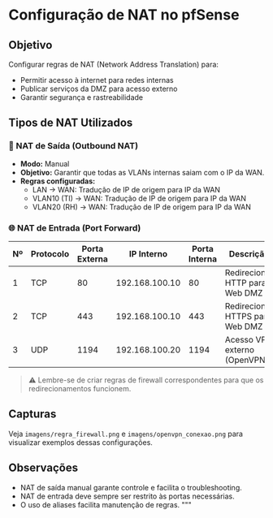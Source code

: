 # Configuração de NAT no pfSense

## Objetivo
Configurar regras de NAT (Network Address Translation) para:
- Permitir acesso à internet para redes internas
- Publicar serviços da DMZ para acesso externo
- Garantir segurança e rastreabilidade

## Tipos de NAT Utilizados

### 🔁 NAT de Saída (Outbound NAT)
- **Modo:** Manual
- **Objetivo:** Garantir que todas as VLANs internas saiam com o IP da WAN.
- **Regras configuradas:**
  - LAN → WAN: Tradução de IP de origem para IP da WAN
  - VLAN10 (TI) → WAN: Tradução de IP de origem para IP da WAN
  - VLAN20 (RH) → WAN: Tradução de IP de origem para IP da WAN

### 🌐 NAT de Entrada (Port Forward)
| Nº | Protocolo | Porta Externa | IP Interno     | Porta Interna | Descrição                     |
|----|-----------|----------------|----------------|----------------|--------------------------------|
| 1  | TCP       | 80             | 192.168.100.10 | 80             | Redirecionar HTTP para Web DMZ |
| 2  | TCP       | 443            | 192.168.100.10 | 443            | Redirecionar HTTPS para Web DMZ |
| 3  | UDP       | 1194           | 192.168.100.20 | 1194           | Acesso VPN externo (OpenVPN)   |

> ⚠️ Lembre-se de criar regras de firewall correspondentes para que os redirecionamentos funcionem.

## Capturas
Veja `imagens/regra_firewall.png` e `imagens/openvpn_conexao.png` para visualizar exemplos dessas configurações.

## Observações
- NAT de saída manual garante controle e facilita o troubleshooting.
- NAT de entrada deve sempre ser restrito às portas necessárias.
- O uso de aliases facilita manutenção de regras.
"""
